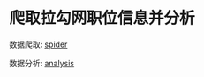 # 爬取拉勾网职位信息并分析

数据爬取: [spider](https://github.com/15zhazhahe/lagou_crwal_analysis/tree/master/spider)

数据分析: [analysis](https://github.com/15zhazhahe/lagou_crwal_analysis/tree/master/analysis)
